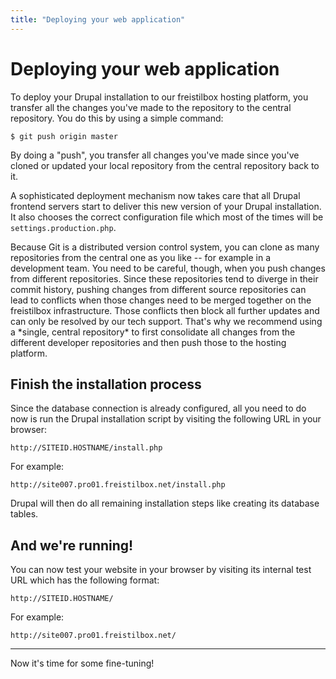 ```yaml
---
title: "Deploying your web application"
---
```


# Deploying your web application

To deploy your Drupal installation to our freistilbox hosting platform, you transfer all the changes you've made to the repository to the central repository. You do this by using a simple command:

    $ git push origin master

By doing a "push", you transfer all changes you've made since you've cloned or updated your local repository from the central repository back to it.

A sophisticated deployment mechanism now takes care that all Drupal frontend servers start to deliver this new version of your Drupal installation. It also chooses the correct configuration file which most of the times will be `settings.production.php`.


<p><i class="icon-warning-sign"> </i> Because Git is a distributed version control system, you can clone as many repositories from the central one as you like -- for example in a development team. You need to be careful, though, when you push changes from different repositories. Since these repositories tend to diverge in their commit history, pushing changes from different source repositories can lead to conflicts when those changes need to be merged together on the freistilbox infrastructure. Those conflicts then block all further updates and can only be resolved by our tech support. That's why we recommend using a *single, central repository* to first consolidate all changes from the different developer repositories and then push those to the hosting platform.</p>


## Finish the installation process

Since the database connection is already configured, all you need to do now is run the Drupal installation script by visiting the following URL in your browser:

    http://SITEID.HOSTNAME/install.php

For example:

    http://site007.pro01.freistilbox.net/install.php

Drupal will then do all remaining installation steps like creating its database tables.


## And we're running!

You can now test your website in your browser by visiting its internal test URL which has the following format:

    http://SITEID.HOSTNAME/

For example:

    http://site007.pro01.freistilbox.net/

----

Now it's time for some fine-tuning!
